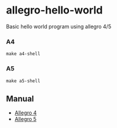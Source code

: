 # allegro-hello-world

Basic hello world program using allegro 4/5

### A4

```shell
make a4-shell
```

### A5

```shell
make a5-shell
```

## Manual

* [Allegro 4](https://www.allegro.cc/manual/4)
* [Allegro 5](https://www.allegro.cc/manual/5/system.html)
